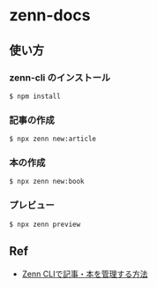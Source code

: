 # zenn-docs

## 使い方
### zenn-cli のインストール
```shell
$ npm install
```

### 記事の作成
```shell
$ npx zenn new:article
```

### 本の作成
```shell
$ npx zenn new:book
```

### プレビュー
```shell
$ npx zenn preview
```

## Ref
- [Zenn CLIで記事・本を管理する方法](https://zenn.dev/zenn/articles/zenn-cli-guide)

